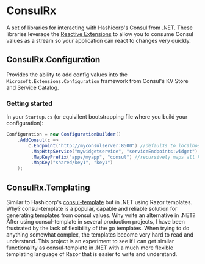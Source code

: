 # ConsulRx
A set of libraries for interacting with Hashicorp's Consul from .NET. These libraries leverage the [Reactive Extensions](https://github.com/Reactive-Extensions/Rx.NET) to allow you to consume Consul values as a stream so your application can react to changes very quickly.

## ConsulRx.Configuration
Provides the ability to add config values into the `Microsoft.Extensions.Configuration` framework from Consul's KV Store and Service Catalog.

### Getting started

In your `Startup.cs` (or equivilent bootstrapping file where you build your configuration):

```c#
Configuration = new ConfigurationBuilder()
    .AddConsul(c =>
        c.Endpoint("http://myconsulserver:8500") //defaults to localhost if you omit
         .MapHttpService("mywidgetservice", "serviceEndpoints:widget") //maps the address of the consul service mywidgetservice to the serviceEndpoints:widget config key in IConfiguration
         .MapKeyPrefix("apps/myapp", "consul") //recursively maps all keys underneath apps/myapp to live in equivilent structure under the consul section in IConfiguration
         .MapKey("shared/key1", "key1")
    );
```

## ConsulRx.Templating
Similar to Hashicorp's [consul-template](https://github.com/hashicorp/consul-template) but in .NET using Razor templates. Why? consul-template is a popular, capable and reliable solution for generating templates from consul values.
Why write an alternative in .NET? After using consul-template in several production projects, I have been frustrated by the lack of flexibility of the go templates.
When trying to do anything somewhat complex, the templates become very hard to read and understand. This project is an experiment to see if I can get similar
functionality as consul-template in .NET with a much more flexible templating language of Razor that is easier to write and understand.
